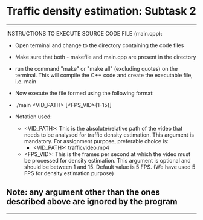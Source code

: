 # Traffic density estimation: Subtask 2

--------------------------------------------------------------------------------
INSTRUCTIONS TO EXECUTE SOURCE CODE FILE (main.cpp):
- Open terminal and change to the directory containing the code files
- Make sure that both - makefile and main.cpp are present in the directory
- run the command "make" or "make all" (excluding quotes) on the terminal.
  This will compile the C++ code and create the executable file, i.e. main
- Now execute the file formed using the following format:
- ./main <VID_PATH> [<FPS_VID>{1-15}]

- Notation used:
  - <VID_PATH>: 
     This is the absolute/relative path of the video that needs to be 
     analysed for traffic density estimation. This argument is mandatory.
     For assignment purpose, preferable choice is:
	- <VID_PATH>: trafficvideo.mp4
  - <FPS_VID>:
	 This is the frames per second at which the video must be processed for
	 density estimation. This argument is optional and should be between 1 and 15. 
	 Default value is 5 FPS. (We have used 5 FPS for density estimation purpose)

Note: any argument other than the ones described above are ignored by the
      program
--------------------------------------------------------------------------------

--------------------------------------------------------------------------------

